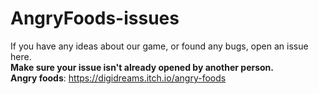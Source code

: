# AngryFoods-issues
If you have any ideas about our game, or found any bugs, open an issue here. <br>
**Make sure your issue isn't already opened by another person.** <br>
**Angry foods**: https://digidreams.itch.io/angry-foods
